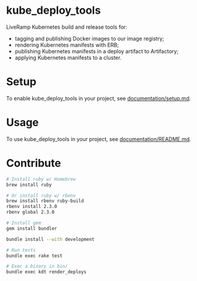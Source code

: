 # kube_deploy_tools

LiveRamp Kubernetes build and release tools for:
- tagging and publishing Docker images to our image registry;
- rendering Kubernetes manifests with ERB;
- publishing Kubernetes manifests in a deploy artifact to Artifactory;
- applying Kubernetes manifests to a cluster.

# Setup

To enable kube_deploy_tools in your project, see
[documentation/setup.md](documentation/setup.md).

# Usage

To use kube_deploy_tools in your project, see
[documentation/README.md](documentation).

# Contribute

```bash
# Install ruby w/ Homebrew
brew install ruby

# Or install ruby w/ rbenv
brew install rbenv ruby-build
rbenv install 2.3.0
rbenv global 2.3.0

# Install gem
gem install bundler
```

```bash
bundle install --with development

# Run tests
bundle exec rake test

# Exec a binary in bin/
bundle exec kdt render_deploys
```

